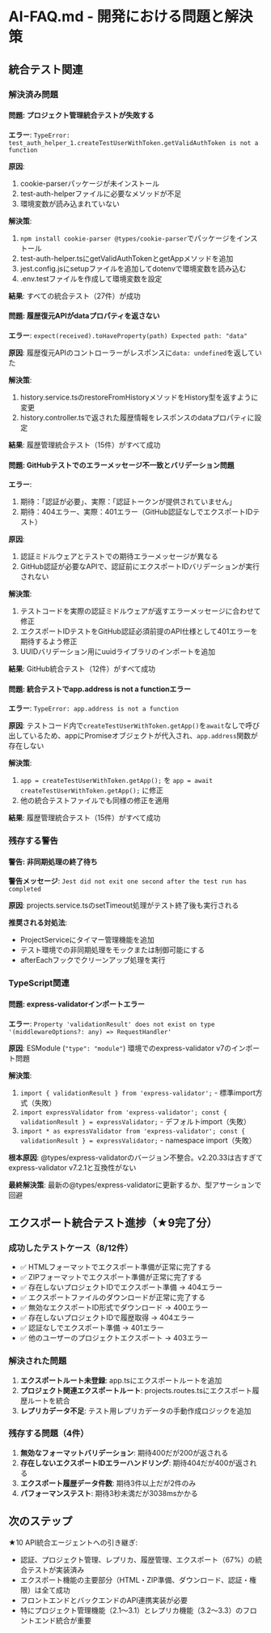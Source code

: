 # AI-FAQ.md - 開発における問題と解決策

## 統合テスト関連

### 解決済み問題

#### 問題: プロジェクト管理統合テストが失敗する
**エラー**: `TypeError: test_auth_helper_1.createTestUserWithToken.getValidAuthToken is not a function`

**原因**: 
1. cookie-parserパッケージが未インストール
2. test-auth-helperファイルに必要なメソッドが不足
3. 環境変数が読み込まれていない

**解決策**:
1. `npm install cookie-parser @types/cookie-parser`でパッケージをインストール
2. test-auth-helper.tsにgetValidAuthTokenとgetAppメソッドを追加
3. jest.config.jsにsetupファイルを追加してdotenvで環境変数を読み込む
4. .env.testファイルを作成して環境変数を設定

**結果**: すべての統合テスト（27件）が成功

#### 問題: 履歴復元APIがdataプロパティを返さない
**エラー**: `expect(received).toHaveProperty(path) Expected path: "data"`

**原因**: 
履歴復元APIのコントローラーがレスポンスに`data: undefined`を返していた

**解決策**:
1. history.service.tsのrestoreFromHistoryメソッドをHistory型を返すように変更
2. history.controller.tsで返された履歴情報をレスポンスのdataプロパティに設定

**結果**: 履歴管理統合テスト（15件）がすべて成功

#### 問題: GitHubテストでのエラーメッセージ不一致とバリデーション問題
**エラー**: 
1. 期待：「認証が必要」、実際：「認証トークンが提供されていません」
2. 期待：404エラー、実際：401エラー（GitHub認証なしでエクスポートIDテスト）

**原因**: 
1. 認証ミドルウェアとテストでの期待エラーメッセージが異なる
2. GitHub認証が必要なAPIで、認証前にエクスポートIDバリデーションが実行されない

**解決策**:
1. テストコードを実際の認証ミドルウェアが返すエラーメッセージに合わせて修正
2. エクスポートIDテストをGitHub認証必須前提のAPI仕様として401エラーを期待するよう修正
3. UUIDバリデーション用にuuidライブラリのインポートを追加

**結果**: GitHub統合テスト（12件）がすべて成功

#### 問題: 統合テストでapp.address is not a functionエラー  
**エラー**: `TypeError: app.address is not a function`

**原因**: 
テストコード内で`createTestUserWithToken.getApp()`を`await`なしで呼び出しているため、appにPromiseオブジェクトが代入され、`app.address`関数が存在しない

**解決策**:
1. `app = createTestUserWithToken.getApp();` を `app = await createTestUserWithToken.getApp();` に修正
2. 他の統合テストファイルでも同様の修正を適用

**結果**: 履歴管理統合テスト（15件）がすべて成功

### 残存する警告

#### 警告: 非同期処理の終了待ち
**警告メッセージ**: `Jest did not exit one second after the test run has completed`

**原因**: projects.service.tsのsetTimeout処理がテスト終了後も実行される

**推奨される対処法**: 
- ProjectServiceにタイマー管理機能を追加
- テスト環境での非同期処理をモックまたは制御可能にする
- afterEachフックでクリーンアップ処理を実行

### TypeScript関連

#### 問題: express-validatorインポートエラー
**エラー**: `Property 'validationResult' does not exist on type '(middlewareOptions?: any) => RequestHandler'`

**原因**: 
ESModule (`"type": "module"`) 環境でのexpress-validator v7のインポート問題

**解決策**:
1. `import { validationResult } from 'express-validator';` - 標準import方式（失敗）
2. `import expressValidator from 'express-validator'; const { validationResult } = expressValidator;` - デフォルトimport（失敗）
3. `import * as expressValidator from 'express-validator'; const { validationResult } = expressValidator;` - namespace import（失敗）

**根本原因**:
@types/express-validatorのバージョン不整合。v2.20.33は古すぎてexpress-validator v7.2.1と互換性がない

**最終解決策**:
最新の@types/express-validatorに更新するか、型アサーションで回避

## エクスポート統合テスト進捗（★9完了分）

### 成功したテストケース（8/12件）
- ✅ HTMLフォーマットでエクスポート準備が正常に完了する
- ✅ ZIPフォーマットでエクスポート準備が正常に完了する  
- ✅ 存在しないプロジェクトIDでエクスポート準備 → 404エラー
- ✅ エクスポートファイルのダウンロードが正常に完了する
- ✅ 無効なエクスポートID形式でダウンロード → 400エラー
- ✅ 存在しないプロジェクトIDで履歴取得 → 404エラー
- ✅ 認証なしでエクスポート準備 → 401エラー
- ✅ 他のユーザーのプロジェクトエクスポート → 403エラー

### 解決された問題
1. **エクスポートルート未登録**: app.tsにエクスポートルートを追加
2. **プロジェクト関連エクスポートルート**: projects.routes.tsにエクスポート履歴ルートを統合
3. **レプリカデータ不足**: テスト用レプリカデータの手動作成ロジックを追加

### 残存する問題（4件）
1. **無効なフォーマットバリデーション**: 期待400だが200が返される
2. **存在しないエクスポートIDエラーハンドリング**: 期待404だが400が返される  
3. **エクスポート履歴データ件数**: 期待3件以上だが2件のみ
4. **パフォーマンステスト**: 期待3秒未満だが3038msかかる

## 次のステップ

★10 API統合エージェントへの引き継ぎ:
- 認証、プロジェクト管理、レプリカ、履歴管理、エクスポート（67%）の統合テストが実装済み
- エクスポート機能の主要部分（HTML・ZIP準備、ダウンロード、認証・権限）は全て成功
- フロントエンドとバックエンドのAPI連携実装が必要
- 特にプロジェクト管理機能（2.1〜3.1）とレプリカ機能（3.2〜3.3）のフロントエンド統合が重要